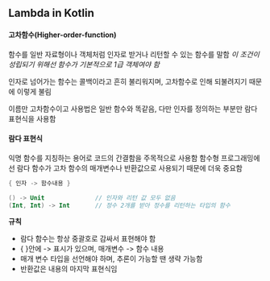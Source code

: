 ## Lambda in Kotlin

#### 고차함수(Higher-order-function)

함수를 일반 자료형이나 객체처럼 인자로 받거나 리턴할 수 있는 함수를 말함
*이 조건이 성립되기 위해선 함수가 기본적으로 1급 객체여야 함*

인자로 넘어가는 함수는 콜백이라고 흔히 불리워지며, 고차함수로 인해 되불려지기 때문에 이렇게 불림

이름만 고차함수이고 사용법은 일반 함수와 똑같음, 다만 인자를 정의하는 부분만 람다 표현식을 사용함 

#### 람다 표현식

익명 함수를 지칭하는 용어로 코드의 간결함을 주목적으로 사용함
함수형 프로그래밍에선 람다 함수가 고차 함수의 매개변수나 반환값으로 사용되기 때문에 더욱 중요함

```kotlin
{ 인자 -> 함수내용 }

() -> Unit				// 인자와 리턴 값 모두 없음
(Int, Int) -> Int		// 정수 2개를 받아 정수를 리턴하는 타입의 함수
```

**규칙**

* 람다 함수는 항상 중괄호로 감싸서 표현해야 함
* { }안에 -> 표시가 있으며, 매개변수 -> 함수 내용
* 매개 변수 타입을 선언해야 하며, 추론이 가능할 땐 생략 가능함
* 반환값은 내용의 마지막 표현식임

